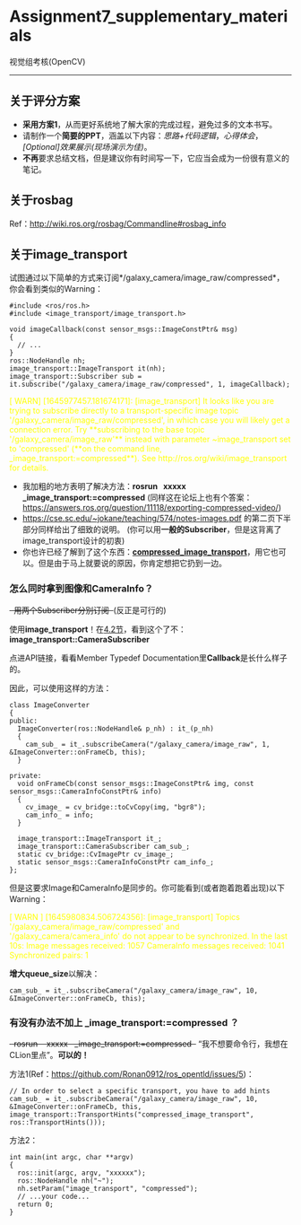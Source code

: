 ﻿# Assignment7_supplementary_materials

视觉组考核(OpenCV)

---

## 关于评分方案

* **采用方案1**，从而更好系统地了解大家的完成过程，避免过多的文本书写。
* 请制作一个**简要的PPT**，涵盖以下内容：*思路+代码逻辑*，*心得体会*，*[Optional]效果展示(现场演示为佳)*。
* **不再**要求总结文档，但是建议你有时间写一下，它应当会成为一份很有意义的笔记。

## 关于rosbag

Ref：http://wiki.ros.org/rosbag/Commandline#rosbag_info

## 关于image_transport

试图通过以下简单的方式来订阅*/galaxy_camera/image_raw/compressed*，你会看到类似的Warning：
```
#include <ros/ros.h>
#include <image_transport/image_transport.h>

void imageCallback(const sensor_msgs::ImageConstPtr& msg)
{
  // ...
}
ros::NodeHandle nh;
image_transport::ImageTransport it(nh);
image_transport::Subscriber sub = it.subscribe("/galaxy_camera/image_raw/compressed", 1, imageCallback);
```
<font color=yellow>
[ WARN] [1645977457.181674171]: [image_transport] It looks like you are trying to subscribe directly to a transport-specific image topic '/galaxy_camera/image_raw/compressed', in which case you will likely get a connection error. Try **subscribing to the base topic '/galaxy_camera/image_raw'** instead with parameter ~image_transport set to 'compressed' (**on the command line, _image_transport:=compressed**). See http://ros.org/wiki/image_transport for details.
</font>

* 我加粗的地方表明了解决方法：**rosrun &nbsp;&nbsp;xxxxx&nbsp;&nbsp; _image_transport:=compressed**
(同样这在论坛上也有个答案：https://answers.ros.org/question/11118/exporting-compressed-video/)
* https://cse.sc.edu/~jokane/teaching/574/notes-images.pdf 的第二页下半部分同样给出了细致的说明。
  (你可以用**一般的Subscriber**，但是这背离了image_transport设计的初衷)
* 你也许已经了解到了这个东西：[**compressed_image_transport**][1]，用它也可以。但是由于马上就要说的原因，你肯定想把它扔到一边。

### 怎么同时拿到图像和CameraInfo？

~~&nbsp;&nbsp;用两个Subscriber分别订阅&nbsp;&nbsp;~~(反正是可行的)

使用**image_transport**！在[4.2节][2]，看到这个了不：**image_transport::CameraSubscriber**

点进API链接，看看Member Typedef Documentation里**Callback**是长什么样子的。

因此，可以使用这样的方法：
```
class ImageConverter
{
public:
  ImageConverter(ros::NodeHandle& p_nh) : it_(p_nh)
  {
    cam_sub_ = it_.subscribeCamera("/galaxy_camera/image_raw", 1, &ImageConverter::onFrameCb, this);
  }

private:
  void onFrameCb(const sensor_msgs::ImageConstPtr& img, const sensor_msgs::CameraInfoConstPtr& info)
  {
    cv_image_ = cv_bridge::toCvCopy(img, "bgr8");
    cam_info_ = info;
  }

  image_transport::ImageTransport it_;
  image_transport::CameraSubscriber cam_sub_;
  static cv_bridge::CvImagePtr cv_image_;
  static sensor_msgs::CameraInfoConstPtr cam_info_;
};
```

但是这要求Image和CameraInfo是同步的。你可能看到(或者跑着跑着出现)以下Warning：

<font color=yellow>
[ WARN ] [1645980834.506724356]: [image_transport] Topics '/galaxy_camera/image_raw/compressed' and '/galaxy_camera/camera_info' do not appear to be synchronized. In the last 10s:
	Image messages received:      1057
	CameraInfo messages received: 1041
	Synchronized pairs:           1
</font>
	
**增大queue_size**以解决：
```
cam_sub_ = it_.subscribeCamera("/galaxy_camera/image_raw", 10, &ImageConverter::onFrameCb, this);
```

### 有没有办法不加上 _image_transport:=compressed ？

~~&nbsp;&nbsp;rosrun  &nbsp;&nbsp; xxxxx&nbsp;&nbsp;   _image_transport:=compressed&nbsp;&nbsp;~~ “我不想要命令行，我想在CLion里点”。**可以的！** 

方法1(Ref：https://github.com/Ronan0912/ros_opentld/issues/5)：
```
// In order to select a specific transport, you have to add hints
cam_sub_ = it_.subscribeCamera("/galaxy_camera/image_raw", 10, &ImageConverter::onFrameCb, this, image_transport::TransportHints("compressed_image_transport", ros::TransportHints()));
```

方法2：
```
int main(int argc, char **argv)
{
  ros::init(argc, argv, "xxxxxx");
  ros::NodeHandle nh("~");
  nh.setParam("image_transport", "compressed");
  // ...your code...
  return 0;
}
```

  [1]: http://wiki.ros.org/compressed_image_transport
  [2]: http://wiki.ros.org/image_transport#image_transport_Subscribers